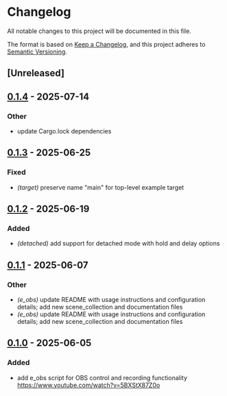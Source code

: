# Changelog

All notable changes to this project will be documented in this file.

The format is based on [Keep a Changelog](https://keepachangelog.com/en/1.0.0/),
and this project adheres to [Semantic Versioning](https://semver.org/spec/v2.0.0.html).

## [Unreleased]

## [0.1.4](https://github.com/davehorner/cargo-e/compare/e_obs-v0.1.3...e_obs-v0.1.4) - 2025-07-14

### Other

- update Cargo.lock dependencies

## [0.1.3](https://github.com/davehorner/cargo-e/compare/e_obs-v0.1.2...e_obs-v0.1.3) - 2025-06-25

### Fixed

- *(target)* preserve name "main" for top-level example target

## [0.1.2](https://github.com/davehorner/cargo-e/compare/e_obs-v0.1.1...e_obs-v0.1.2) - 2025-06-19

### Added

- *(detached)* add support for detached mode with hold and delay options

## [0.1.1](https://github.com/davehorner/cargo-e/compare/e_obs-v0.1.0...e_obs-v0.1.1) - 2025-06-07

### Other

- *(e_obs)* update README with usage instructions and configuration details; add new scene_collection and documentation files
- *(e_obs)* update README with usage instructions and configuration details; add new scene_collection and documentation files

## [0.1.0](https://github.com/davehorner/cargo-e/releases/tag/e_obs-v0.1.0) - 2025-06-05

### Added

- add e_obs script for OBS control and recording functionality https://www.youtube.com/watch?v=5BXStX87Z0o
